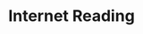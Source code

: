 ---
title: "Internet Reading"
summary: "Some books that I enjoyed reading very much"
type: widget_page
---